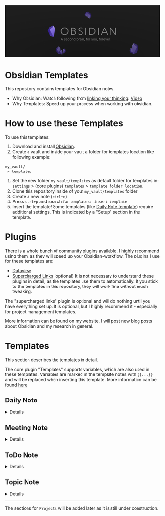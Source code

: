 ![banner](obsidian_banner.png)

# Obsidian Templates

This repository contains templates for Obsidian notes.

- Why Obsidian: Watch following from [linking your thinking](https://www.youtube.com/@linkingyourthinking/featured):
  [Video](https://www.youtube.com/watch?v=QgbLb6QCK88)
- Why Templates: Speed up your process when working with obsidian.

# How to use these Templates

To use this templates:

1. Download and install [Obsidian](https://obsidian.md/download).
2. Create a vault and inside your vault a folder for templates location like following example:

  ```
  my_vault/
   > templates
  ```

1. Set the new folder `my_vault/templates` as default folder for templates in: `settings` > (core plugins) `templates` > `template folder location`.
2. Clone this repository inside of your `my_vault/templates` folder
3. Create a new note (`ctrl+n`)
4. Press `ctrl+p` and search for `templates: insert template`
5. Insert the template!
Some templates (like [Daily Note template](#daily-note-template)) require additional settings. This is indicated by a "Setup" section in the template.

# Plugins

There is a whole bunch of community plugins available. I highly recommend using them, as they will speed up your Obsidian-workflow. The plugins I use for these templates are:

- [Dataview](https://github.com/blacksmithgu/obsidian-dataview)
- [Supercharged Links](https://github.com/mdelobelle/obsidian_supercharged_links) (optional)
It is not necessary to understand these plugins in detail, as the templates use them to automatically. If you stick to the templates in this repository, they will work fine without much tweaking.

The "supercharged links" plugin is optional and will do nothing until you have everything set up. It is optional, but I highly recommend it - especially for project management templates.

More information can be found on my website. I will post new blog posts about Obsidian and my research in general.

# Templates

This section describes the templates in detail.

The core plugin "Templates" supports variables, which are also used in these templates. Variables are marked in the template notes with `{{...}}` and will be replaced when inserting this template. More information can be found [here](https://help.obsidian.md/Plugins/Templates).

## Daily Note

<details>

File: [Daily.md](Daily.md). The template "Daily" is for daily notes.

- [Dataview](https://github.com/blacksmithgu/obsidian-dataview): mandatory
- [Supercharged Links](https://github.com/mdelobelle/obsidian_supercharged_links): optional

### Metadata of Daily Note

- `type: daily`:
  This is for filtering these notes.
- `tags: - todo`:
  The tags metadata can contain several tags. Make sure that at least `todo` is a metadata.
- `date: {{date}}`:
  Inserts the date in the format specified by the "Daily Notes" core plugin. Default: `YYYY-MM-DD`  (result format: "1970-01-01").
- `aliases`:
  These are aliases under which your note can be found in the search pane (`ctrl+o`).

### Purpose of Daily Note

The purpose of this note is to record daily to-dos and to provide a quick overview of pending and upcoming tasks.

To display these tasks, this note uses dataviews in combination with the [todo template](ToDo.md). The most important metadata for using these dataviews is the `todo` tag.

### Setup of Daily Note

This template can be automatically inserted into the daily note. Check the settings of the "Daily Notes" core plugin and select this template as the "Daily Notes" template.

</details>

## Meeting Note

<details>

File: [Meeting.md](Meeting.md). The template "Meeting" is for meeting notes.

- [Dataview](https://github.com/blacksmithgu/obsidian-dataview): optional

### Metadata of Meeting Note

- `type: Meeting`:
  This is for filtering these notes.
- `project`:
  The projects where this meeting is held. This will be used by [project overview template](projects/projectOverview.md).
- `place`:
  The place the meeting is held.
- `duration`:
  The duration of the meeting.
- `date: {{date}}`:
  Inserts the date in the format specified by the "Templates" core plugin. Default: `YYYY-MM-DD`  (result format: "1970-01-01")
- `participants`:
  The participants of the meeting.
- `aliases`:
  These are aliases under which your note can be found in the search pane (`ctrl+o`).
- `recorder`:
  The recorder of the meeting.
- `protocol_ctime`:
  The creation time of the protocol.

### Purpose of Meeting Note

The purpose of this note is to record meetings. It also has a header with the most important information. The header also shows some of the metadata as well. This is because when you export the protocol as PDF, the metadata is not displayed.

</details>

## ToDo Note

<details>

File: [ToDo.md](ToDo.md). The template "ToDo" is for to-do notes.

- [Dataview](https://github.com/blacksmithgu/obsidian-dataview): optional - recommended
- [Supercharged Links](https://github.com/mdelobelle/obsidian_supercharged_links): recommended

### Metadata of ToDo Note

- `tags: - todo`:
  The tags metadata can contain several tags. Make sure that at least `todo` is a metadata.
- `date: {{date}}`:
  Inserts the date in the format specified by the "Templates" core plugin. Default: `YYYY-MM-DD`  (result format: "1970-01-01"). It can also be referred as creation time with `this.file.ctime`.
- `due`:
  The deadline of the to-do.
- `status`:
  The status of the to-do. It is highly recommended to use the supercharged links plugin to display the status next to a link. See my website for more information.

### Purpose of ToDo Note

The purpose of this note is to give your general to-do a note of its own. Each task in your to-do note is displayed in the daily note. You can view these tasks in your to-do note as sub-steps to achieving the main goal.

If you are using the [Dataview](https://github.com/blacksmithgu/obsidian-dataview) plugin, you can extend the sub-tasks by adding the short hand syntax supported by Dataview. It is explained [here](https://blacksmithgu.github.io/obsidian-dataview/annotation/metadata-tasks/) and supports task specific due, completion, creation, start and scheduled dates. The `due` metadata is also set in the note, but is overridden by a `due` on a specific sub-task.

</details>

## Topic Note

<details>

File: [Topic.md](Topic.md). The template "Topic" is for notes about general topics.

### Metadata of Topic Note

- `type:`:
- The type metadata is to define the type of topic this note is about.
- `tags:`:
  The tags metadata can contain several tags.
- `date: {{date}}`:
  Inserts the date in the format specified by the "Templates" core plugin. Default: `YYYY-MM-DD`  (result format: "1970-01-01"). It can also be referred as creation time with `this.file.ctime`.

### Purpose of Topic Note

The purpose of this note is to write notes about any topic.

</details>


___

The sections for `Projects` will be added later as it is still under construction.
